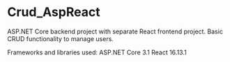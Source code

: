 # Crud_AspReact
ASP.NET Core backend project with separate React frontend project.
Basic CRUD functionality to manage users.

Frameworks and libraries used:
ASP.NET Core 3.1
React 16.13.1
